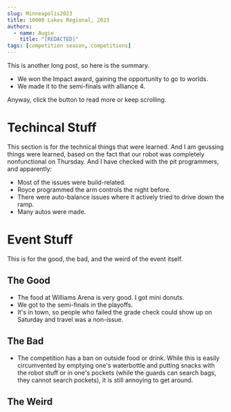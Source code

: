```yaml
---
slug: Minneapolis2023
title: 10000 Lakes Regional, 2023
authors:
  - name: Augie
    title: "[REDACTED]"
tags: [competition season, competitions]
---
```


This is another long post, so here is the summary.

* We won the Impact award, gaining the opportunity to go to worlds.
* We made it to the semi-finals with alliance 4.

Anyway, click the button to read more or keep scrolling. 
<!--truncate-->

# Techincal Stuff

This section is for the technical things that were learned. And I am geussing things were learned, based on the fact that our robot was completely nonfunctional on Thursday. And I have checked with the pit programmers, and apparently:
* Most of the issues were build-related.
* Royce programmed the arm controls the night before.
* There were auto-balance issues where it actively tried to drive down the ramp.
* Many autos were made.

# Event Stuff

This is for the good, the bad, and the weird of the event itself.

## The Good

* The food at Williams Arena is very good. I got mini donuts. 
* We got to the semi-finals in the playoffs.
* It's in town, so people who failed the grade check could show up on Saturday and travel was a non-issue.

## The Bad

* The competition has a ban on outside food or drink. While this is easily circumvented by emptying one's waterbottle and putting snacks with the robot stuff or in one's pockets (while the guards can search bags, they cannot search pockets), it is still annoying to get around. 

## The Weird